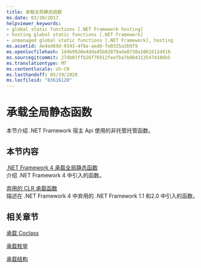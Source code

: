 ```yaml
---
title: 承载全局静态函数
ms.date: 03/30/2017
helpviewer_keywords:
- global static functions [.NET Framework hosting]
- hosting global static functions [.NET Framework]
- unmanaged global static functions [.NET Framework], hosting
ms.assetid: 4e4ad69d-9343-4f6a-aed8-fe0335a3b979
ms.openlocfilehash: 1d4b9920e4dda45b82879ada8738a1061612d416
ms.sourcegitcommit: 27db07ffb26f76912feefba7b884313547410db5
ms.translationtype: MT
ms.contentlocale: zh-CN
ms.lasthandoff: 05/19/2020
ms.locfileid: "83616120"
---
```

# <a name="hosting-global-static-functions"></a>承载全局静态函数
本节介绍 .NET Framework 宿主 Api 使用的非托管托管函数。  
  
## <a name="in-this-section"></a>本节内容  
 [.NET Framework 4 承载全局静态函数](net-framework-4-hosting-global-static-functions.md)  
 介绍 .NET Framework 4 中引入的函数。  
  
 [弃用的 CLR 承载函数](deprecated-clr-hosting-functions.md)  
 描述在 .NET Framework 4 中弃用的 .NET Framework 1.1 和2.0 中引入的函数。  
  
## <a name="related-sections"></a>相关章节  
 [承载 Coclass](hosting-coclasses.md)  
  
 [承载枚举](hosting-enumerations.md)  
  
 [承载结构](hosting-structures.md)
